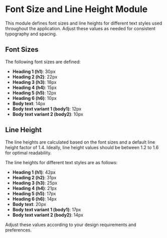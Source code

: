 # Font Size and Line Height Module

This module defines font sizes and line heights for different text styles used throughout the application. Adjust these values as needed for consistent typography and spacing.

## Font Sizes

The following font sizes are defined:

- **Heading 1 (h1)**: 30px
- **Heading 2 (h2)**: 22px
- **Heading 3 (h3)**: 18px
- **Heading 4 (h4)**: 15px
- **Heading 5 (h5)**: 12px
- **Heading 6 (h6)**: 10px
- **Body text**: 14px
- **Body text variant 1 (body1)**: 12px
- **Body text variant 2 (body2)**: 10px

## Line Height

The line heights are calculated based on the font sizes and a default line height factor of 1.4. Ideally, line height values should be between 1.2 to 1.6 for optimal readability.

The line heights for different text styles are as follows:

- **Heading 1 (h1)**: 42px
- **Heading 2 (h2)**: 31px
- **Heading 3 (h3)**: 25px
- **Heading 4 (h4)**: 21px
- **Heading 5 (h5)**: 17px
- **Heading 6 (h6)**: 14px
- **Body text**: 20px
- **Body text variant 1 (body1)**: 17px
- **Body text variant 2 (body2)**: 14px

Adjust these values according to your design requirements and preferences.
